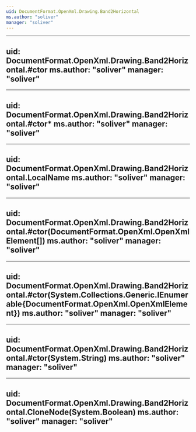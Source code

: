 ```yaml
---
uid: DocumentFormat.OpenXml.Drawing.Band2Horizontal
ms.author: "soliver"
manager: "soliver"
---
```


---
uid: DocumentFormat.OpenXml.Drawing.Band2Horizontal.#ctor
ms.author: "soliver"
manager: "soliver"
---

---
uid: DocumentFormat.OpenXml.Drawing.Band2Horizontal.#ctor*
ms.author: "soliver"
manager: "soliver"
---

---
uid: DocumentFormat.OpenXml.Drawing.Band2Horizontal.LocalName
ms.author: "soliver"
manager: "soliver"
---

---
uid: DocumentFormat.OpenXml.Drawing.Band2Horizontal.#ctor(DocumentFormat.OpenXml.OpenXmlElement[])
ms.author: "soliver"
manager: "soliver"
---

---
uid: DocumentFormat.OpenXml.Drawing.Band2Horizontal.#ctor(System.Collections.Generic.IEnumerable{DocumentFormat.OpenXml.OpenXmlElement})
ms.author: "soliver"
manager: "soliver"
---

---
uid: DocumentFormat.OpenXml.Drawing.Band2Horizontal.#ctor(System.String)
ms.author: "soliver"
manager: "soliver"
---

---
uid: DocumentFormat.OpenXml.Drawing.Band2Horizontal.CloneNode(System.Boolean)
ms.author: "soliver"
manager: "soliver"
---
